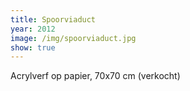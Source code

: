 ```yaml
---
title: Spoorviaduct
year: 2012
image: /img/spoorviaduct.jpg
show: true
---
```

Acrylverf op papier, 70x70 cm (verkocht)